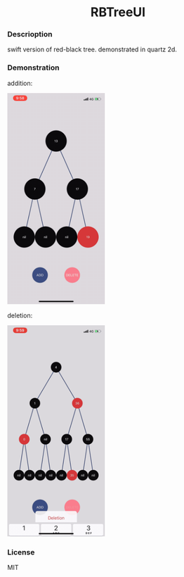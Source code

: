 
<h1 align="center">RBTreeUI</h1> 


### Descrioption

swift version of red-black tree. demonstrated in quartz 2d.


### Demonstration

addition:


<img src="rbtreeui-a.gif" width="221.5" height="480" />


deletion:


<img src="rbtreeui-d.gif" width="221.5" height="480" />


### License

MIT


